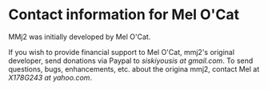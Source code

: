 # Contact information for Mel O'Cat

MMj2 was initially developed by Mel O'Cat.

If you wish to provide financial support to Mel O'Cat,
mmj2's original developer, send donations via Paypal to
*siskiyousis at gmail.com*.
To send questions, bugs, enhancements, etc. about the origina mmj2,
contact Mel at *X178G243 at yahoo.com*.
